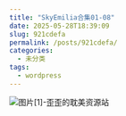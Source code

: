 ```yaml
---
title: "SkyEmilia合集01-08"
date: 2025-05-28T18:39:09
slug: 921cdefa
permalink: /posts/921cdefa/
categories:
  - 未分类
tags:
  - wordpress
---
```


![图片[1]-歪歪的耽美资源站](/images/wp/921cdefa-99742e06.jpg)
